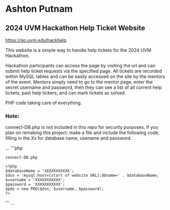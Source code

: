 # Ashton Putnam
## 2024 UVM Hackathon Help Ticket Website

https://go.uvm.edu/hackhelp

This website is a simple way to handle help tickets for the 2024 UVM Hackathon. 

Hackathon participants can access the page by visiting the url and can submit help ticket requests via the specified page. All tickets are recorded within MySQL tables and can be easily accessed on the site by the mentors of the event. Mentors simply need to go to the mentor page, enter the secret username and password, then they can see a list of all current help tickets, past help tickers, and can mark tickets as solved. 

PHP code taking care of everything. 

### Note:
connect-DB.php is not included in this repo for security purposes. If you plan on remaking this project: make a file and include the following code, filling in the Xs for database name, usename and password.

...
  '''php

    connect-DB.php
  
    <?php
    $databaseName = 'XXXXXXXXXXX';
    $dsn = 'mysql:host=[start of website URL];dbname=' . $databaseName;
    $username = 'XXXXXXXXXXX';
    $password = 'XXXXXXXXXXX';
    $pdo = new PDO($dsn, $username, $password);
    ?>
    
  '''
...
